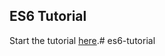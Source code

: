 ## ES6 Tutorial

Start the tutorial [here](http://ccoenraets.github.io/es6-tutorial).# es6-tutorial
